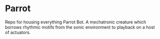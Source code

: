 # Parrot
Repo for housing everything Parrot Bot. A mechatronic creature which borrows rhythmic motifs from the sonic environment to playback on a host of actuators.
